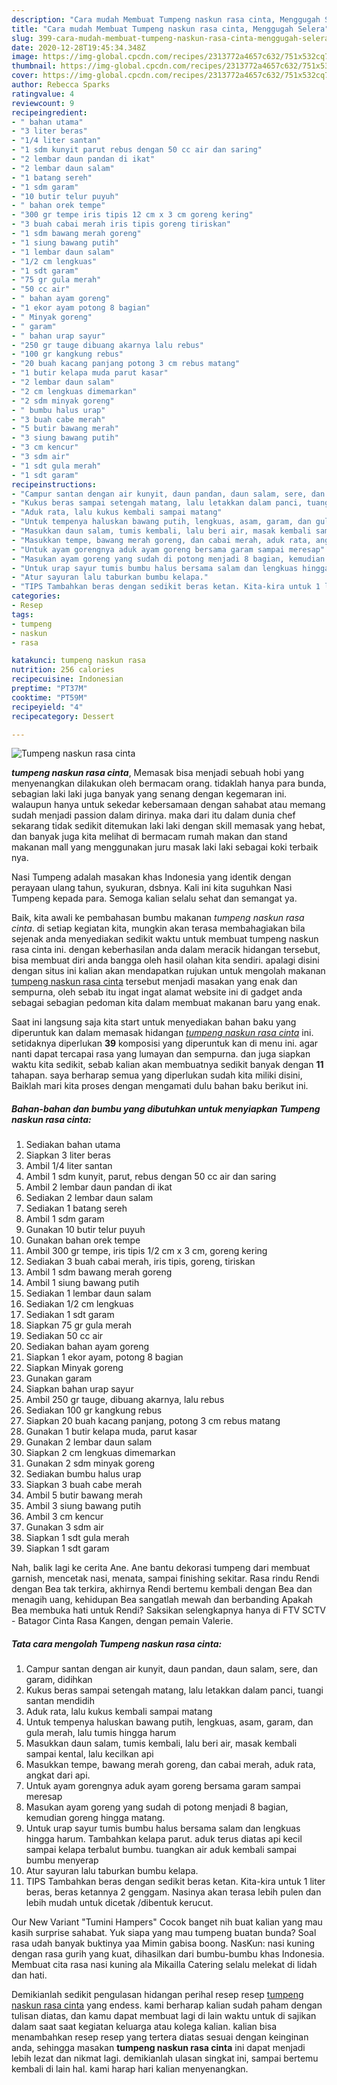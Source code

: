 ```yaml
---
description: "Cara mudah Membuat Tumpeng naskun rasa cinta, Menggugah Selera"
title: "Cara mudah Membuat Tumpeng naskun rasa cinta, Menggugah Selera"
slug: 399-cara-mudah-membuat-tumpeng-naskun-rasa-cinta-menggugah-selera
date: 2020-12-28T19:45:34.348Z
image: https://img-global.cpcdn.com/recipes/2313772a4657c632/751x532cq70/tumpeng-naskun-rasa-cinta-foto-resep-utama.jpg
thumbnail: https://img-global.cpcdn.com/recipes/2313772a4657c632/751x532cq70/tumpeng-naskun-rasa-cinta-foto-resep-utama.jpg
cover: https://img-global.cpcdn.com/recipes/2313772a4657c632/751x532cq70/tumpeng-naskun-rasa-cinta-foto-resep-utama.jpg
author: Rebecca Sparks
ratingvalue: 4
reviewcount: 9
recipeingredient:
- " bahan utama"
- "3 liter beras"
- "1/4 liter santan"
- "1 sdm kunyit parut rebus dengan 50 cc air dan saring"
- "2 lembar daun pandan di ikat"
- "2 lembar daun salam"
- "1 batang sereh"
- "1 sdm garam"
- "10 butir telur puyuh"
- " bahan orek tempe"
- "300 gr tempe iris tipis 12 cm x 3 cm goreng kering"
- "3 buah cabai merah iris tipis goreng tiriskan"
- "1 sdm bawang merah goreng"
- "1 siung bawang putih"
- "1 lembar daun salam"
- "1/2 cm lengkuas"
- "1 sdt garam"
- "75 gr gula merah"
- "50 cc air"
- " bahan ayam goreng"
- "1 ekor ayam potong 8 bagian"
- " Minyak goreng"
- " garam"
- " bahan urap sayur"
- "250 gr tauge dibuang akarnya lalu rebus"
- "100 gr kangkung rebus"
- "20 buah kacang panjang potong 3 cm rebus matang"
- "1 butir kelapa muda parut kasar"
- "2 lembar daun salam"
- "2 cm lengkuas dimemarkan"
- "2 sdm minyak goreng"
- " bumbu halus urap"
- "3 buah cabe merah"
- "5 butir bawang merah"
- "3 siung bawang putih"
- "3 cm kencur"
- "3 sdm air"
- "1 sdt gula merah"
- "1 sdt garam"
recipeinstructions:
- "Campur santan dengan air kunyit, daun pandan, daun salam, sere, dan garam, didihkan"
- "Kukus beras sampai setengah matang, lalu letakkan dalam panci, tuangi santan mendidih"
- "Aduk rata, lalu kukus kembali sampai matang"
- "Untuk tempenya haluskan bawang putih, lengkuas, asam, garam, dan gula merah, lalu tumis hingga harum"
- "Masukkan daun salam, tumis kembali, lalu beri air, masak kembali sampai kental, lalu kecilkan api"
- "Masukkan tempe, bawang merah goreng, dan cabai merah, aduk rata, angkat dari api."
- "Untuk ayam gorengnya aduk ayam goreng bersama garam sampai meresap"
- "Masukan ayam goreng yang sudah di potong menjadi 8 bagian, kemudian goreng hingga matang."
- "Untuk urap sayur tumis bumbu halus bersama salam dan lengkuas hingga harum. Tambahkan kelapa parut. aduk terus diatas api kecil sampai kelapa terbalut bumbu. tuangkan air aduk kembali sampai bumbu menyerap"
- "Atur sayuran lalu taburkan bumbu kelapa."
- "TIPS Tambahkan beras dengan sedikit beras ketan. Kita-kira untuk 1 liter beras, beras ketannya 2 genggam. Nasinya akan terasa lebih pulen dan lebih mudah untuk dicetak /dibentuk kerucut."
categories:
- Resep
tags:
- tumpeng
- naskun
- rasa

katakunci: tumpeng naskun rasa 
nutrition: 256 calories
recipecuisine: Indonesian
preptime: "PT37M"
cooktime: "PT59M"
recipeyield: "4"
recipecategory: Dessert

---
```



![Tumpeng naskun rasa cinta](https://img-global.cpcdn.com/recipes/2313772a4657c632/751x532cq70/tumpeng-naskun-rasa-cinta-foto-resep-utama.jpg)

<b><i>tumpeng naskun rasa cinta</i></b>, Memasak bisa menjadi sebuah hobi yang menyenangkan dilakukan oleh bermacam orang. tidaklah hanya para bunda, sebagian laki laki juga banyak yang senang dengan kegemaran ini. walaupun hanya untuk sekedar kebersamaan dengan sahabat atau memang sudah menjadi passion dalam dirinya. maka dari itu dalam dunia chef sekarang tidak sedikit ditemukan laki laki dengan skill memasak yang hebat, dan banyak juga kita melihat di bermacam rumah makan dan stand makanan mall yang menggunakan juru masak laki laki sebagai koki terbaik nya.

Nasi Tumpeng adalah masakan khas Indonesia yang identik dengan perayaan ulang tahun, syukuran, dsbnya. Kali ini kita suguhkan Nasi Tumpeng kepada para. Semoga kalian selalu sehat dan semangat ya.

Baik, kita awali ke pembahasan bumbu makanan <i>tumpeng naskun rasa cinta</i>. di setiap kegiatan kita, mungkin akan terasa membahagiakan bila sejenak anda menyediakan sedikit waktu untuk membuat tumpeng naskun rasa cinta ini. dengan keberhasilan anda dalam meracik hidangan tersebut, bisa membuat diri anda bangga oleh hasil olahan kita sendiri. apalagi disini dengan situs ini kalian akan mendapatkan rujukan untuk mengolah makanan <u>tumpeng naskun rasa cinta</u> tersebut menjadi masakan yang enak dan sempurna, oleh sebab itu ingat ingat alamat website ini di gadget anda sebagai sebagian pedoman kita dalam membuat makanan baru yang enak.


Saat ini langsung saja kita start untuk menyediakan bahan baku yang diperuntuk kan dalam memasak hidangan <u><i>tumpeng naskun rasa cinta</i></u> ini. setidaknya diperlukan <b>39</b> komposisi yang diperuntuk kan di menu ini. agar nanti dapat tercapai rasa yang lumayan dan sempurna. dan juga siapkan waktu kita sedikit, sebab kalian akan membuatnya sedikit banyak dengan <b>11</b> tahapan. saya berharap semua yang diperlukan sudah kita miliki disini, Baiklah mari kita proses dengan mengamati dulu bahan baku berikut ini.

<!--inarticleads1-->

##### Bahan-bahan dan bumbu yang dibutuhkan untuk menyiapkan Tumpeng naskun rasa cinta:

1. Sediakan  bahan utama
1. Siapkan 3 liter beras
1. Ambil 1/4 liter santan
1. Ambil 1 sdm kunyit, parut, rebus dengan 50 cc air dan saring
1. Ambil 2 lembar daun pandan di ikat
1. Sediakan 2 lembar daun salam
1. Sediakan 1 batang sereh
1. Ambil 1 sdm garam
1. Gunakan 10 butir telur puyuh
1. Gunakan  bahan orek tempe
1. Ambil 300 gr tempe, iris tipis 1/2 cm x 3 cm, goreng kering
1. Sediakan 3 buah cabai merah, iris tipis, goreng, tiriskan
1. Ambil 1 sdm bawang merah goreng
1. Ambil 1 siung bawang putih
1. Sediakan 1 lembar daun salam
1. Sediakan 1/2 cm lengkuas
1. Sediakan 1 sdt garam
1. Siapkan 75 gr gula merah
1. Sediakan 50 cc air
1. Sediakan  bahan ayam goreng
1. Siapkan 1 ekor ayam, potong 8 bagian
1. Siapkan  Minyak goreng
1. Gunakan  garam
1. Siapkan  bahan urap sayur
1. Ambil 250 gr tauge, dibuang akarnya, lalu rebus
1. Sediakan 100 gr kangkung rebus
1. Siapkan 20 buah kacang panjang, potong 3 cm rebus matang
1. Gunakan 1 butir kelapa muda, parut kasar
1. Gunakan 2 lembar daun salam
1. Siapkan 2 cm lengkuas dimemarkan
1. Gunakan 2 sdm minyak goreng
1. Sediakan  bumbu halus urap
1. Siapkan 3 buah cabe merah
1. Ambil 5 butir bawang merah
1. Ambil 3 siung bawang putih
1. Ambil 3 cm kencur
1. Gunakan 3 sdm air
1. Siapkan 1 sdt gula merah
1. Siapkan 1 sdt garam


Nah, balik lagi ke cerita Ane. Ane bantu dekorasi tumpeng dari membuat garnish, mencetak nasi, menata, sampai finishing sekitar. Rasa rindu Rendi dengan Bea tak terkira, akhirnya Rendi bertemu kembali dengan Bea dan menagih uang, kehidupan Bea sangatlah mewah dan berbanding Apakah Bea membuka hati untuk Rendi? Saksikan selengkapnya hanya di FTV SCTV - Batagor Cinta Rasa Kangen, dengan pemain Valerie. 

<!--inarticleads2-->

##### Tata cara mengolah Tumpeng naskun rasa cinta:

1. Campur santan dengan air kunyit, daun pandan, daun salam, sere, dan garam, didihkan
1. Kukus beras sampai setengah matang, lalu letakkan dalam panci, tuangi santan mendidih
1. Aduk rata, lalu kukus kembali sampai matang
1. Untuk tempenya haluskan bawang putih, lengkuas, asam, garam, dan gula merah, lalu tumis hingga harum
1. Masukkan daun salam, tumis kembali, lalu beri air, masak kembali sampai kental, lalu kecilkan api
1. Masukkan tempe, bawang merah goreng, dan cabai merah, aduk rata, angkat dari api.
1. Untuk ayam gorengnya aduk ayam goreng bersama garam sampai meresap
1. Masukan ayam goreng yang sudah di potong menjadi 8 bagian, kemudian goreng hingga matang.
1. Untuk urap sayur tumis bumbu halus bersama salam dan lengkuas hingga harum. Tambahkan kelapa parut. aduk terus diatas api kecil sampai kelapa terbalut bumbu. tuangkan air aduk kembali sampai bumbu menyerap
1. Atur sayuran lalu taburkan bumbu kelapa.
1. TIPS Tambahkan beras dengan sedikit beras ketan. Kita-kira untuk 1 liter beras, beras ketannya 2 genggam. Nasinya akan terasa lebih pulen dan lebih mudah untuk dicetak /dibentuk kerucut.


Our New Variant &#34;Tumini Hampers&#34; Cocok banget nih buat kalian yang mau kasih surprise sahabat. Yuk siapa yang mau tumpeng buatan bunda? Soal rasa udah banyak buktinya yaa Mimin gabisa boong. NasKun: nasi kuning dengan rasa gurih yang kuat, dihasilkan dari bumbu-bumbu khas Indonesia. Membuat cita rasa nasi kuning ala Mikailla Catering selalu melekat di lidah dan hati. 

Demikianlah sedikit pengulasan hidangan perihal resep resep <u>tumpeng naskun rasa cinta</u> yang endess. kami berharap kalian sudah paham dengan tulisan diatas, dan kamu dapat membuat lagi di lain waktu untuk di sajikan dalam saat saat kegiatan keluarga atau kolega kalian. kalian bisa menambahkan resep resep yang tertera diatas sesuai dengan keinginan anda, sehingga masakan <b>tumpeng naskun rasa cinta</b> ini dapat menjadi lebih lezat dan nikmat lagi. demikianlah ulasan singkat ini, sampai bertemu kembali di lain hal. kami harap hari kalian menyenangkan.
